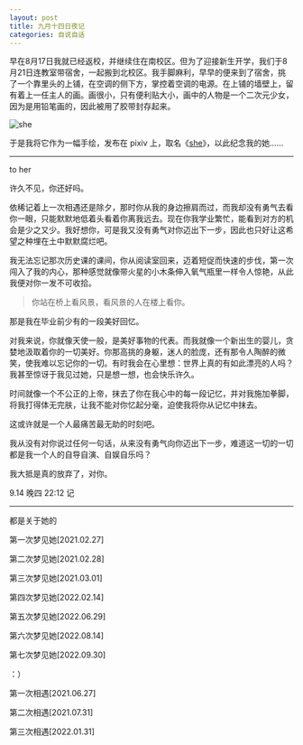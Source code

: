 ```yaml
---
layout: post
title: 九月十四日夜记
categories: 自说自话
---
```


早在8月17日我就已经返校，并继续住在南校区。但为了迎接新生开学，我们于8月21日连教室带宿舍，一起搬到北校区。我手脚麻利，早早的便来到了宿舍，挑了一个靠里头的上铺，在空调的侧下方，掌控着空调的电源。在上铺的墙壁上，留有着上一任主人的画。画很小，只有便利贴大小，画中的人物是一个二次元少女，因为是用铅笔画的，因此被用了胶带封存起来。

![she](https://b2.yangtze.in/pic/photo/she_0.8.jpeg)

于是我将它作为一幅手绘，发布在 pixiv 上，取名《[she](https://www.pixiv.net/artworks/101156882)》，以此纪念我的她……

---
to her

许久不见，你还好吗。

依稀记着上一次相遇还是除夕，那时你从我的身边擦肩而过，而我却没有勇气去看你一眼，只能默默地低着头看着你离我远去。现在你我学业繁忙，能看到对方的机会是少之又少。我好想你，可是我又没有勇气对你迈出下一步，因此也只好让这希望之种埋在土中默默腐烂吧。

我无法忘记那次历史课的课间，你从阅读室回来，迈着短促而快速的步伐，第一次闯入了我的内心，那种感觉就像带火星的小木条伸入氧气瓶里一样令人惊艳，从此我便对你一发不可收拾。

> 你站在桥上看风景，看风景的人在楼上看你。

那是我在毕业前少有的一段美好回忆。

对我来说，你就像天使一般，是美好事物的代表。而我就像一个新出生的婴儿，贪婪地汲取着你的一切美好。你那高挑的身躯，迷人的脸庞，还有那令人陶醉的微笑，使我难以忘记你的一切。有时我会在心里想：世界上真的有如此漂亮的人吗？我甚至惊讶于我见过她，只是想一想，也会快乐许久。

时间就像一个不公正的上帝，抹去了你在我心中的每一段记忆，并对我施加拳脚，将我打得体无完肤，让我不能对你忆起分毫，迫使我将你从记忆中抹去。

这或许就是一个人最痛苦最无助的时刻吧。

我从没有对你说过任何一句话，从来没有勇气向你迈出下一步，难道这一切的一切都是我一个人的自导自演、自娱自乐吗？

我大抵是真的放弃了，对你。

9.14 晚四 22:12 记

---
都是关于她的

第一次梦见她[2021.02.27]

第二次梦见她[2021.02.28]

第三次梦见她[2021.03.01]

第四次梦见她[2022.02.14]

第五次梦见她[2022.06.29]

第六次梦见她[2022.08.14]

第七次梦见她[2022.09.30]

：）

第一次相遇[2021.06.27]

第二次相遇[2021.07.31]

第三次相遇[2022.01.31]
